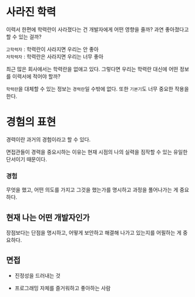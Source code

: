 # 사라진 학력

이력서 한편에 학력란이 사라졌다는 건 개발자에게 어떤 영향을 줄까? 과연 좋아졌다고 할 수 있는 걸까?

`고학력자` : 학력란이 사라지면 우리는 안 좋아  
`저학력자` : 학력란은 사라지면 우리는 너무 좋아

최근 많은 회사에서는 학력란을 없애고 있다. 그렇다면 우리는 학력란 대신에 어떤 정보를 이력서에 적어야 할까?

`학력란`을 대체할 수 있는 정보는 `경력란`일 수밖에 없다. 또한 `기본기`도 너무 중요한 작용을 한다.

# 경험의 표현

경력이란 과거의 경험이라고 할 수 있다.

면접관들이 경력을 중요시하는 이유는 현재 시점의 나의 실력을 짐작할 수 있는 유일한 단서이기 때문이다.

### 경험 
무엇을 했고, 어떤 의도를 가지고 그것을 했는가를 명시하고 과정을 풀어나가는 게 중요하다.

## 현재 나는 어떤 개발자인가
장점보다는 단점을 명시하고, 어떻게 보안하고 해결해 나가고 있는지를 어필하는 게 중요하다.

## 면접
- 진정성을 드러내는 것

- 프로그래밍 자체를 즐거워하고 좋아하는 사람
